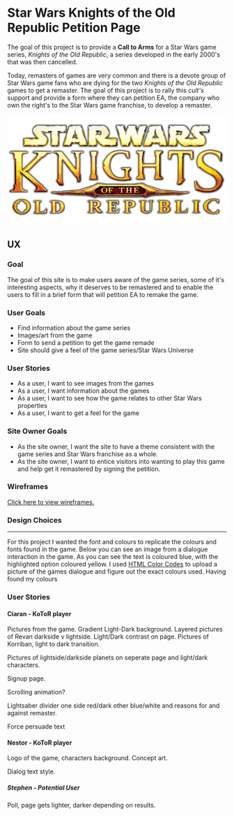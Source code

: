 # Star Wars Knights of the Old Republic Petition Page

The goal of this project is to provide a __Call to Arms__ for a Star Wars game series, _Knights of the Old Republic_, a series developed in the early 2000's that was then cancelled.

Today, remasters of games are very common and there is a devote group of Star Wars game fans who are dying for the two _Knights of the Old Republic_ games to get a remaster. The goal of this project is to rally this _cult's_ support and provide a form where they can petition EA, the company who own the right's to the Star Wars game franchise, to develop a remaster.

![KoToR Logo](/images/kotor-logo.png)

## UX

### Goal

The goal of this site is to make users aware of the game series, some of it's interesting aspects, why it deserves to be remastered and to enable the users to fill in a brief form that will petition EA to remake the game.

### User Goals

- Find information about the game series
- Images/art from the game
- Form to send a petition to get the game remade
- Site should give a feel of the game series/Star Wars Universe


### User Stories

- As a user, I want to see images from the games
- As a user, I want information about the games
- As a user, I want to see how the game relates to other Star Wars properties
- As a user, I want to get a feel for the game


### Site Owner Goals

- As the site owner, I want the site to have a theme consistent with the game series and Star Wars franchise as a whole.
- As the site owner, I want to entice visitors into wanting to play this game and help get it remastered by signing the petition.

### Wireframes

[Click here to view wireframes.](/wireframes/kotor_site_wireframse.pdf)

### Design Choices
---

For this project I wanted the font and colours to replicate the colours and fonts found in the game. Below you can see an image from a dialogue interaction in the game. As you can see the text is coloured blue, with the highlighted option coloured yellow. I used [HTML Color Codes](https://html-color-codes.info/colors-from-image/) to upload a picture of the games dialogue and figure out the exact colours used. Having found my colours



### User Stories

#### Ciaran - KoToR player

Pictures from the game. Gradient Light-Dark background. Layered pictures of Revan darkside v lightside. Light/Dark contrast on page. Pictures of Korriban, light to dark transition.

Pictures of lightside/darkside planets on seperate page and light/dark characters.

Signup page.

Scrolling animation?

Lightsaber divider one side red/dark other blue/white and reasons for and against remaster.

Force persuade text


#### Nestor - KoToR player

Logo of the game, characters background. Concept art.

Dialog text style.


##### Stephen - Potential User

Poll, page gets lighter, darker depending on results.
